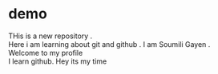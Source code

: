 # demo

THis is a new repository .<br> Here i am learning about git and github .
I am Soumili Gayen .<br>
Welcome to my profile
<br>I learn github.
Hey its my time
